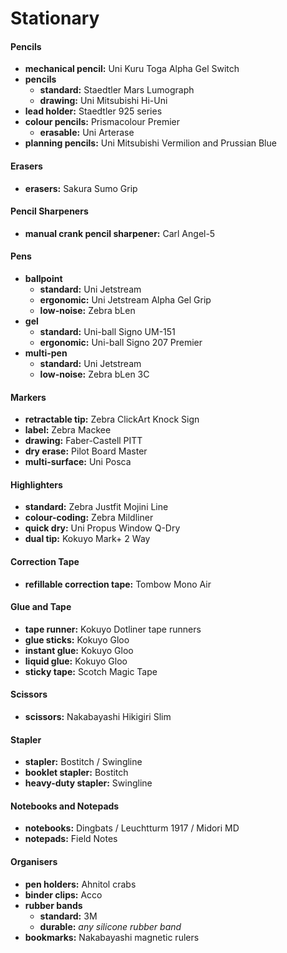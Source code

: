 # Stationary

#### Pencils

- **mechanical pencil:** Uni Kuru Toga Alpha Gel Switch
- **pencils** 
	- **standard:** Staedtler Mars Lumograph
	- **drawing:** Uni Mitsubishi Hi-Uni
- **lead holder:** Staedtler 925 series
- **colour pencils:** Prismacolour Premier
	- **erasable:** Uni Arterase
- **planning pencils:** Uni Mitsubishi Vermilion and Prussian Blue   

#### Erasers

- **erasers:** Sakura Sumo Grip    

#### Pencil Sharpeners

- **manual crank pencil sharpener:** Carl Angel-5   

#### Pens

- **ballpoint** 
	- **standard:** Uni Jetstream
	- **ergonomic:** Uni Jetstream Alpha Gel Grip
	- **low-noise:** Zebra bLen
- **gel** 
	- **standard:** Uni-ball Signo UM-151
	- **ergonomic:** Uni-ball Signo 207 Premier
- **multi-pen** 
	- **standard:** Uni Jetstream
	- **low-noise:** Zebra bLen 3C

#### Markers

- **retractable tip:** Zebra ClickArt Knock Sign
- **label:** Zebra Mackee
- **drawing:** Faber-Castell PITT
- **dry erase:** Pilot Board Master
- **multi-surface:** Uni Posca

#### Highlighters

- **standard:** Zebra Justfit Mojini Line
- **colour-coding:** Zebra Mildliner
- **quick dry:** Uni Propus Window Q-Dry
- **dual tip:** Kokuyo Mark+ 2 Way

#### Correction Tape

- **refillable correction tape:** Tombow Mono Air

#### Glue and Tape

- **tape runner:** Kokuyo Dotliner tape runners
- **glue sticks:** Kokuyo Gloo
- **instant glue:** Kokuyo Gloo
- **liquid glue:** Kokuyo Gloo
- **sticky tape:** Scotch Magic Tape

#### Scissors

- **scissors:** Nakabayashi Hikigiri Slim

#### Stapler

- **stapler:** Bostitch / Swingline    
- **booklet stapler:** Bostitch
- **heavy-duty stapler:** Swingline

#### Notebooks and Notepads

- **notebooks:** Dingbats / Leuchtturm 1917 / Midori MD
- **notepads:** Field Notes

#### Organisers

- **pen holders:** Ahnitol crabs
- **binder clips:** Acco
- **rubber bands**
	- **standard:** 3M
	- **durable:** *any silicone rubber band*
- **bookmarks:** Nakabayashi magnetic rulers